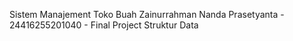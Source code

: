 Sistem Manajement Toko Buah
Zainurrahman Nanda Prasetyanta - 24416255201040 - Final Project Struktur Data
